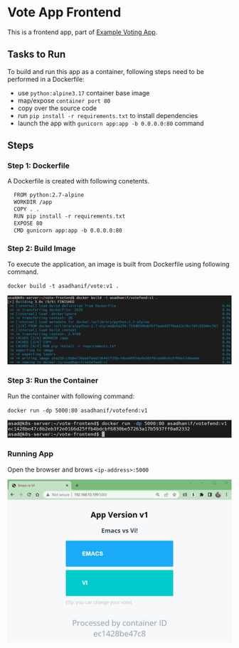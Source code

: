 # Vote App Frontend 

This is a frontend app, part of [Example Voting App](https://github.com/dockersamples/example-voting-app.git).  

## Tasks to Run

To build and run this app as a container, following steps need to be performed in a Dockerfile: 

  * use `python:alpine3.17` container base image
  * map/expose `container port 80`
  * copy over the source code
  * run `pip install -r requirements.txt` to install dependencies
  * launch the app with `gunicorn app:app -b 0.0.0.0:80` command

## Steps 
### Step 1: Dockerfile
A Dockerfile is created with following conetents. 
```
  FROM python:2.7-alpine
  WORKDIR /app
  COPY . .
  RUN pip install -r requirements.txt
  EXPOSE 80
  CMD gunicorn app:app -b 0.0.0.0:80
```  
### Step 2: Build Image
To execute the application, an image is built from Dockerfile using following command. 

`docker build -t asadhanif/vote:v1 .` 

![Build Image](./screenshorts/build-image.png)

### Step 3: Run the Container
Run the container with following command:

`docker run -dp 5000:80 asadhanif/votefend:v1` 

![Run Container](./screenshorts/run-container.png)

### Running App
Open the browser and brows `<ip-address>:5000`

![Run App](./screenshorts/running-app.png)